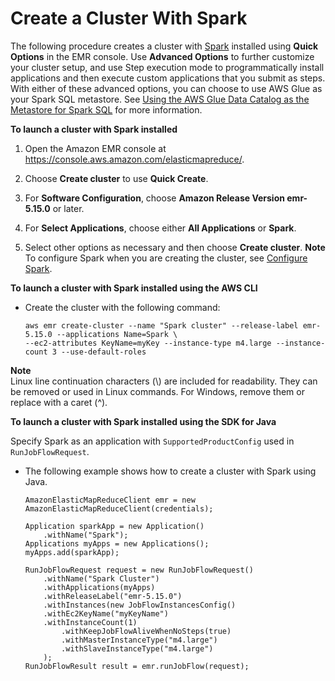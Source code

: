 # Create a Cluster With Spark<a name="emr-spark-launch"></a>

The following procedure creates a cluster with [Spark](https://aws.amazon.com/big-data/what-is-spark/) installed using **Quick Options** in the EMR console\. Use **Advanced Options** to further customize your cluster setup, and use Step execution mode to programmatically install applications and then execute custom applications that you submit as steps\. With either of these advanced options, you can choose to use AWS Glue as your Spark SQL metastore\. See [Using the AWS Glue Data Catalog as the Metastore for Spark SQL](emr-spark-glue.md) for more information\.

**To launch a cluster with Spark installed**

1. Open the Amazon EMR console at [https://console\.aws\.amazon\.com/elasticmapreduce/](https://console.aws.amazon.com/elasticmapreduce/)\.

1. Choose **Create cluster** to use **Quick Create**\.

1.  For **Software Configuration**, choose **Amazon Release Version emr\-5\.15\.0** or later\.

1.  For **Select Applications**, choose either **All Applications** or **Spark**\.

1.  Select other options as necessary and then choose **Create cluster**\.
**Note**  
To configure Spark when you are creating the cluster, see [Configure Spark](emr-spark-configure.md)\.

**To launch a cluster with Spark installed using the AWS CLI**
+ Create the cluster with the following command:

  ```
  aws emr create-cluster --name "Spark cluster" --release-label emr-5.15.0 --applications Name=Spark \
  --ec2-attributes KeyName=myKey --instance-type m4.large --instance-count 3 --use-default-roles
  ```

**Note**  
Linux line continuation characters \(\\\) are included for readability\. They can be removed or used in Linux commands\. For Windows, remove them or replace with a caret \(^\)\.

**To launch a cluster with Spark installed using the SDK for Java**

Specify Spark as an application with `SupportedProductConfig` used in `RunJobFlowRequest`\.
+ The following example shows how to create a cluster with Spark using Java\.

  ```
  AmazonElasticMapReduceClient emr = new AmazonElasticMapReduceClient(credentials);
  
  Application sparkApp = new Application()
      .withName("Spark");
  Applications myApps = new Applications();
  myApps.add(sparkApp);
  
  RunJobFlowRequest request = new RunJobFlowRequest()
      .withName("Spark Cluster")
      .withApplications(myApps)
      .withReleaseLabel("emr-5.15.0")
      .withInstances(new JobFlowInstancesConfig()
      .withEc2KeyName("myKeyName")
      .withInstanceCount(1)
          .withKeepJobFlowAliveWhenNoSteps(true)
          .withMasterInstanceType("m4.large")
          .withSlaveInstanceType("m4.large")
      );			
  RunJobFlowResult result = emr.runJobFlow(request);
  ```